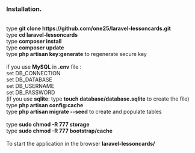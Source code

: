 <h3>Installation.</h3>
<br>type <b>git clone https://github.com/one25/laravel-lessoncards.git</b> 
<br>type <b>cd laravel-lessoncards</b>
<br>type <b>composer install</b>
<br>type <b>composer update</b>
<br>type <b>php artisan key:generate</b> to regenerate secure key
<br>
<br>if you use <b>MySQL</b> in <b>.env</b> file :
<br>    set DB_CONNECTION
<br>    set DB_DATABASE
<br>    set DB_USERNAME
<br>    set DB_PASSWORD
<br>
(if you use <b>sqlite</b>: type <b>touch database/database.sqlite</b> to create the file)
<br>type <b>php artisan config:cache</b>   
<br>type <b>php artisan migrate --seed</b> to create and populate tables
<br>
<br>type <b>sudo chmod -R 777 storage</b>
<br>type <b>sudo chmod -R 777 bootstrap/cache</b>
<br>
<br>To start the application in the browser <b>laravel-lessoncards/</b>